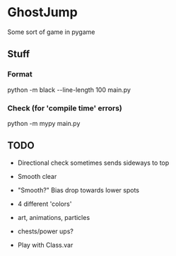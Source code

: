 # GhostJump
Some sort of game in pygame


## Stuff

### Format

python -m black --line-length 100 main.py

### Check (for 'compile time' errors)

python -m mypy main.py



## TODO

- Directional check sometimes sends sideways to top

- Smooth clear
- "Smooth?" Bias drop towards lower spots


- 4 different 'colors'
- art, animations, particles
- chests/power ups?

- Play with Class.var